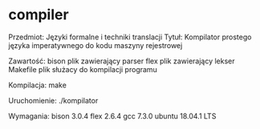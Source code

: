 # compiler
Przedmiot:	Języki formalne i techniki translacji
Tytuł:		Kompilator prostego języka imperatywnego do kodu maszyny rejestrowej

Zawartość:	bison			plik zawierający parser
		flex			plik zawierający lekser
		Makefile	plik służacy do kompilacji programu

Kompilacja:	make

Uruchomienie:	./kompilator <plikwejsciowy> <plikwyjsciowy>

Wymagania:	bison			3.0.4
		flex			2.6.4
		gcc				7.3.0
		ubuntu		18.04.1 LTS
